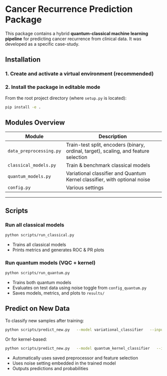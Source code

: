 # Cancer Recurrence Prediction Package

This package contains a hybrid **quantum-classical machine learning pipeline** for predicting cancer recurrence from clinical data. It was developed as a specific case-study.

## Installation

### 1. Create and activate a virtual environment (recommended)

### 2. Install the package in editable mode
From the root project directory (where `setup.py` is located):

```bash
pip install -e .
```


## Modules Overview

| Module                     | Description |
|----------------------------|-------------|
| `data_preprocessing.py`    | Train-test split, encoders (binary, ordinal, target), scaling, and feature selection |
| `classical_models.py`      | Train & benchmark classical models |
| `quantum_models.py`        | Variational classifier and Quantum Kernel classifier, with optional noise |
| `config.py`                | Various settings |

---

## Scripts

### Run all classical models
```bash
python scripts/run_classical.py
```

- Trains all classical models
- Prints metrics and generates ROC & PR plots

### Run quantum models (VQC + kernel)
```bash
python scripts/run_quantum.py
```

- Trains both quantum models
- Evaluates on test data using noise toggle from `config_quantum.py`
- Saves models, metrics, and plots to `results/`



## Predict on New Data

To classify new samples after training:

```bash
python scripts/predict_new.py   --model variational_classifier   --input data/new_patients.csv   --output results/new_predictions.csv
```

Or for kernel-based:
```bash
python scripts/predict_new.py   --model quantum_kernel_classifier   --input data/new_patients.csv
```

- Automatically uses saved preprocessor and feature selection
- Uses noise setting embedded in the trained model
- Outputs predictions and probabilities

